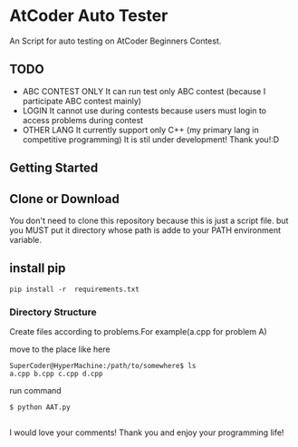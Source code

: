 # AtCoder Auto Tester

An Script for auto testing on AtCoder Beginners Contest.

## TODO
- ABC CONTEST ONLY It can run test only ABC contest (because I participate ABC contest mainly)
- LOGIN It cannot use during contests because users must login to access problems during contest
- OTHER LANG It currently support only C++ (my primary lang in competitive programming)
It is stil under development! Thank you!:D


## Getting Started

## Clone or Download
You don't need to clone this repository because this is just a script file.
but you MUST put it directory whose path is adde to your PATH environment variable.

## install pip
```
pip install -r  requirements.txt
```

### Directory Structure
Create files according to problems.For example(a.cpp for problem A)

move to the place like here

```
SuperCoder@HyperMachine:/path/to/somewhere$ ls
a.cpp b.cpp c.cpp d.cpp
```

run command
```
$ python AAT.py
```

##
I would love your comments! Thank you and enjoy your programming life!